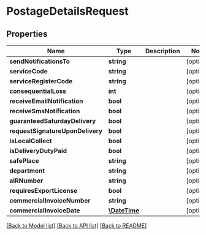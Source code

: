 # PostageDetailsRequest

## Properties
Name | Type | Description | Notes
------------ | ------------- | ------------- | -------------
**sendNotificationsTo** | **string** |  | [optional] 
**serviceCode** | **string** |  | [optional] 
**serviceRegisterCode** | **string** |  | [optional] 
**consequentialLoss** | **int** |  | [optional] 
**receiveEmailNotification** | **bool** |  | [optional] 
**receiveSmsNotification** | **bool** |  | [optional] 
**guaranteedSaturdayDelivery** | **bool** |  | [optional] 
**requestSignatureUponDelivery** | **bool** |  | [optional] 
**isLocalCollect** | **bool** |  | [optional] 
**isDeliveryDutyPaid** | **bool** |  | [optional] 
**safePlace** | **string** |  | [optional] 
**department** | **string** |  | [optional] 
**aIRNumber** | **string** |  | [optional] 
**requiresExportLicense** | **bool** |  | [optional] 
**commercialInvoiceNumber** | **string** |  | [optional] 
**commercialInvoiceDate** | [**\DateTime**](\DateTime.md) |  | [optional] 

[[Back to Model list]](../README.md#documentation-for-models) [[Back to API list]](../README.md#documentation-for-api-endpoints) [[Back to README]](../README.md)


